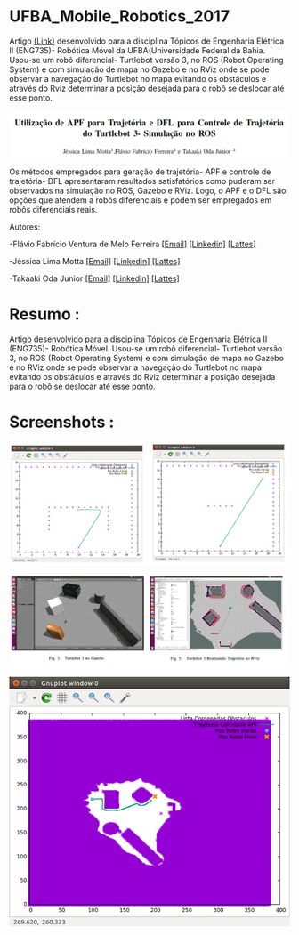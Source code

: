 # UFBA_Mobile_Robotics_2017

Artigo [(Link)](https://github.com/flaviofabricioferreira/UFBA_Mobile_Robotics_2017/blob/master/Artigo%20Rob%C3%B3tica%20M%C3%B3vel-%20ENG735-%20Fl%C3%A1vio-%20J%C3%A9ssica%20e%20Takaaki%20.pdf) desenvolvido para a disciplina Tópicos de Engenharia Elétrica II (ENG735)- Robótica Móvel da UFBA(Universidade Federal da Bahia. Usou-se um robô diferencial- Turtlebot versão 3, no ROS (Robot Operating System) e com simulação de mapa no Gazebo e no RViz onde se pode observar a navegação do Turtlebot no mapa evitando os obstáculos e através do Rviz determinar a posição desejada para o robô se deslocar até esse ponto.

![Photo1](https://github.com/flaviofabricioferreira/UFBA_Mobile_Robotics_2017/blob/master/Screenshots/Artigo.png)

Os métodos empregados para geração de trajetória- APF e controle de trajetória- DFL apresentaram resultados satisfatórios como puderam ser observados na simulação no ROS, Gazebo e RViz. Logo, o APF e o DFL são opções que atendem a robôs diferenciais e podem ser empregados em
robôs diferenciais reais.

Autores: 

-Flávio Fabrício Ventura de Melo Ferreira [[Email]](mailto:flaviofabricio@gmail.com) [[Linkedin]](https://www.linkedin.com/in/flaviofabricioferreira) [[Lattes]](http://lattes.cnpq.br/3613833986194000)

-Jéssica Lima Motta [[Email]](mailto:jessicalimamotta@gmail.com) [[Linkedin]](https://www.linkedin.com/in/j%C3%A9ssica-motta-681a1147/) [[Lattes]](http://lattes.cnpq.br/1533031948737093)

-Takaaki Oda Junior [[Email]](mailto:odajunior@yahoo.com.br) [[Linkedin]](https://www.linkedin.com/in/odajunior/) [[Lattes]](http://lattes.cnpq.br/8490880964910295)

# Resumo :
Artigo desenvolvido para a disciplina Tópicos de Engenharia Elétrica II (ENG735)- Robótica Móvel. Usou-se um robô diferencial- Turtlebot versão 3, no ROS (Robot Operating System) e com simulação de mapa no Gazebo e no RViz onde se pode observar a navegação do Turtlebot no mapa evitando os obstáculos e através do Rviz determinar a posição desejada para o robô se deslocar até esse ponto.


# Screenshots :



![Photo1](https://github.com/flaviofabricioferreira/UFBA_Mobile_Robotics_2017/blob/master/Screenshots/Image0.png)

![Photo2](https://github.com/flaviofabricioferreira/UFBA_Mobile_Robotics_2017/blob/master/Screenshots/Image2.png)

![Photo3](https://github.com/flaviofabricioferreira/UFBA_Mobile_Robotics_2017/blob/master/Screenshots/image3.png)
